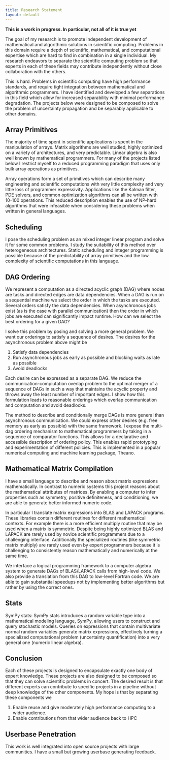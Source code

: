 ```yaml
---
title: Research Statement
layout: default
---
```


**This is a work in progress. In particular, not all of it is true yet**

The goal of my research is to promote independent development of mathematical and algorithmic solutions in scientific computing. Problems in this domain require a depth of scientific, mathematical, and computational expertise which are hard to find in combination in a single individual. My research endeavors to separate the scientific computing problem so that experts in each of these fields may contribute independently without close collaboration with the others. 

This is hard. Problems in scientific computing have high performance standards, and require tight integration between mathematical and algorithmic programmers. I have identified and developed a few separations in this field which allow for increased separability with minimal performance degradation. The projects below were designed to be composed to solve the problem of uncertainty propagation and be separably applicable to other domains.

Array Primitives
----------------

The majority of time spent in scientific applications is spent in the manipulation of arrays. Matrix algorithms are well studied, highly optimized on a variety of architectures, and very predictable. Linear algebra is also well known by mathematical programmers. For many of the projects listed below I restrict myself to a reduced programming paradigm that uses only bulk array operations as primitives. 

Array operations form a set of primitives which can describe many engineering and scientific computations with very little complexity and very little loss of programmer expressivity. Applications like the Kalman filter, PDE solvers, and common optimization algorithms can all be written with 10-100 operations. This reduced description enables the use of NP-hard algorithms that were infeasible when considering these problems when written in general languages.

Scheduling
----------

I pose the scheduling problem as an mixed integer linear program and solve it for some common problems. I study the suitability of this method over heterogeneous architectures. Static scheduling and integer programming is possible because of the predictability of array primitives and the low complexity of scientific computations in this language.

DAG Ordering
------------

We represent a computation as a directed acyclic graph (DAG) where nodes are tasks and directed edges are data dependencies. When a DAG is run on a sequential machine we select the order in which the tasks are executed. Several orders satisfy the data dependencies. When asynchronous jobs exist (as is the case with parallel communication) then the order in which jobs are executed can significantly impact runtime. How can we select the best ordering for a given DAG?

I solve this problem by posing and solving a more general problem. We want our orderings to satisfy a sequence of desires. The desires for the asynchronous problem above might be 

1.  Satisfy data dependencies 
2.  Run asynchronous jobs as early as possible and blocking waits as late as possible
3.  Avoid deadlocks

Each desire can be expressed as a separate DAG. We reduce the communication-compiutation overlap problem to the optimal merger of a sequence of DAGs in such a way that maintains the acyclic property and throws away the least number of important edges. I show how this formulation leads to reasonable orderings which overlap communication and computation and avoid deadlocks.

The method to describe and conditionally merge DAGs is more general than asynchronous communication. We could express other desires (e.g. free memory as early as possible) with the same framework. I expose the multi-dag ordering mechanism to mathematical programmers by taking in a sequence of comparator functions. This allows for a declarative and accessible description of ordering policy. This enables rapid prototyping and experimentation of different policies. This is implemented in a popular numerical computing and machine learning package, Theano. 

Mathematical Matrix Compilation
-------------------------------

I have a small language to describe and reason about matrix expressions mathematically. In contrast to numeric systems this project reasons about the mathematical attributes of matrices. By enabling a computer to infer properties such as symmetry, positive definiteness, and conditioning, we are able to generate better informed numeric code. 

In particular I translate matrix expressions into BLAS and LAPACK programs. These libraries contain different routines for different mathematical contexts. For example there is a more efficient multiply routine that may be used when a matrix is symmetric. Despite being highly optimized BLAS and LAPACK are rarely used by novice scientific programmers due to a challenging interface. Additionally the specialized routines (like symmetric matrix multiply) are rarely used even by expert programmers because it is challenging to consistently reason mathematically and numerically at the same time. 

We interface a logical programming framework to a computer algebra system to generate DAGs of BLAS/LAPACK calls from high-level code. We also provide a translation from this DAG to low-level Fortran code. We are able to gain substantial speedups not by implementing better algorithms but rather by using the correct ones.

Stats
-----

SymPy stats:  SymPy stats introduces a random variable type into a mathematical modeling language, SymPy, allowing users to construct and query stochastic models. Queries on expressions that contain multivariate normal random variables generate matrix expressions, effectively turning a specialized computational problem (uncertainty quantification) into a very general one (numeric linear algebra). 

Conclusion
----------

Each of these projects is designed to encapsulate exactly one body of expert knowledge. These projects are also designed to be composed so that they can solve scientific problems in concert. The desired result is that different experts can contribute to specific projects in a pipeline without deep knowledge of the other components. My hope is that by separating these components we

1. Enable reuse and give moderately high performance computing to a wider audience.
2. Enable contributions from that wider audience back to HPC

Userbase Penetration
--------------------

This work is well integrated into open source projects with large communities. I have a small but growing userbase generating feedback.
